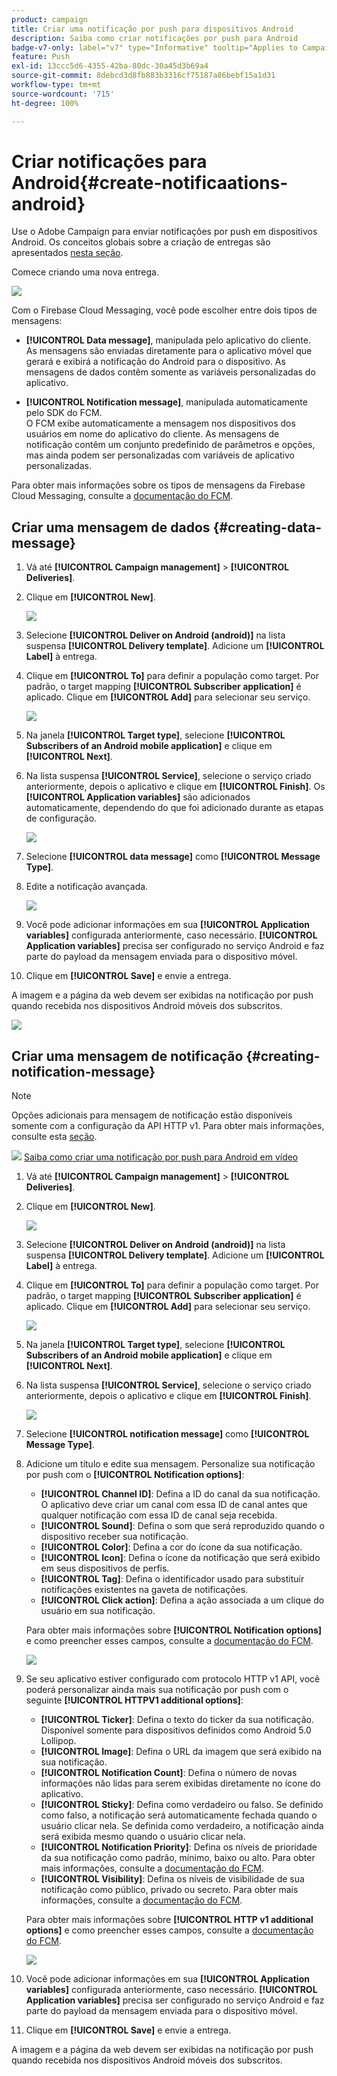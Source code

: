 ```yaml
---
product: campaign
title: Criar uma notificação por push para dispositivos Android
description: Saiba como criar notificações por push para Android
badge-v7-only: label="v7" type="Informative" tooltip="Applies to Campaign Classic v7 only"
feature: Push
exl-id: 13ccc5d6-4355-42ba-80dc-30a45d3b69a4
source-git-commit: 8debcd3d8fb883b3316cf75187a86bebf15a1d31
workflow-type: tm+mt
source-wordcount: '715'
ht-degree: 100%

---
```


# Criar notificações para Android{#create-notificaations-android}



Use o Adobe Campaign para enviar notificações por push em dispositivos Android. Os conceitos globais sobre a criação de entregas são apresentados [nesta seção](steps-about-delivery-creation-steps.md).

Comece criando uma nova entrega.

![](assets/nmac_delivery_1.png)

Com o Firebase Cloud Messaging, você pode escolher entre dois tipos de mensagens:

* **[!UICONTROL Data message]**, manipulada pelo aplicativo do cliente.
   <br>As mensagens são enviadas diretamente para o aplicativo móvel que gerará e exibirá a notificação do Android para o dispositivo. As mensagens de dados contêm somente as variáveis personalizadas do aplicativo.

* **[!UICONTROL Notification message]**, manipulada automaticamente pelo SDK do FCM.
   <br> O FCM exibe automaticamente a mensagem nos dispositivos dos usuários em nome do aplicativo do cliente. As mensagens de notificação contêm um conjunto predefinido de parâmetros e opções, mas ainda podem ser personalizadas com variáveis de aplicativo personalizadas.

Para obter mais informações sobre os tipos de mensagens da Firebase Cloud Messaging, consulte a [documentação do FCM](https://firebase.google.com/docs/cloud-messaging/concept-options#notifications_and_data_messages).

## Criar uma mensagem de dados {#creating-data-message}

1. Vá até **[!UICONTROL Campaign management]** > **[!UICONTROL Deliveries]**.

1. Clique em **[!UICONTROL New]**.

   ![](assets/nmac_android_3.png)

1. Selecione **[!UICONTROL Deliver on Android (android)]** na lista suspensa **[!UICONTROL Delivery template]**. Adicione um **[!UICONTROL Label]** à entrega.

1. Clique em **[!UICONTROL To]** para definir a população como target. Por padrão, o target mapping **[!UICONTROL Subscriber application]** é aplicado. Clique em **[!UICONTROL Add]** para selecionar seu serviço.

   ![](assets/nmac_android_7.png)

1. Na janela **[!UICONTROL Target type]**, selecione **[!UICONTROL Subscribers of an Android mobile application]** e clique em **[!UICONTROL Next]**.

1. Na lista suspensa **[!UICONTROL Service]**, selecione o serviço criado anteriormente, depois o aplicativo e clique em **[!UICONTROL Finish]**.
Os **[!UICONTROL Application variables]** são adicionados automaticamente, dependendo do que foi adicionado durante as etapas de configuração.

   ![](assets/nmac_android_6.png)

1. Selecione **[!UICONTROL data message]** como **[!UICONTROL Message Type]**.

1. Edite a notificação avançada.

   ![](assets/nmac_android_5.png)

1. Você pode adicionar informações em sua **[!UICONTROL Application variables]** configurada anteriormente, caso necessário. **[!UICONTROL Application variables]** precisa ser configurado no serviço Android e faz parte do payload da mensagem enviada para o dispositivo móvel.

1. Clique em **[!UICONTROL Save]** e envie a entrega.

A imagem e a página da web devem ser exibidas na notificação por push quando recebida nos dispositivos Android móveis dos subscritos.

![](assets/nmac_android_4.png)

## Criar uma mensagem de notificação {#creating-notification-message}

>[!NOTE]
>
>Opções adicionais para mensagem de notificação estão disponíveis somente com a configuração da API HTTP v1. Para obter mais informações, consulte esta [seção](configuring-the-mobile-application-android.md#android-service-httpv1).

![](assets/do-not-localize/how-to-video.png) [Saiba como criar uma notificação por push para Android em vídeo](https://experienceleague.adobe.com/docs/campaign-classic-learn/getting-started-with-push-notifications-for-android/configuring-and-sending-push-notifications.html?lang=pt-BR#additional-resources)

1. Vá até **[!UICONTROL Campaign management]** > **[!UICONTROL Deliveries]**.

1. Clique em **[!UICONTROL New]**.

   ![](assets/nmac_android_3.png)

1. Selecione **[!UICONTROL Deliver on Android (android)]** na lista suspensa **[!UICONTROL Delivery template]**. Adicione um **[!UICONTROL Label]** à entrega.

1. Clique em **[!UICONTROL To]** para definir a população como target. Por padrão, o target mapping **[!UICONTROL Subscriber application]** é aplicado. Clique em **[!UICONTROL Add]** para selecionar seu serviço.

   ![](assets/nmac_android_7.png)

1. Na janela **[!UICONTROL Target type]**, selecione **[!UICONTROL Subscribers of an Android mobile application]** e clique em **[!UICONTROL Next]**.

1. Na lista suspensa **[!UICONTROL Service]**, selecione o serviço criado anteriormente, depois o aplicativo e clique em **[!UICONTROL Finish]**.

   ![](assets/nmac_android_6.png)

1. Selecione **[!UICONTROL notification message]** como **[!UICONTROL Message Type]**.

1. Adicione um título e edite sua mensagem. Personalize sua notificação por push com o **[!UICONTROL Notification options]**:

   * **[!UICONTROL Channel ID]**: Defina a ID do canal da sua notificação. O aplicativo deve criar um canal com essa ID de canal antes que qualquer notificação com essa ID de canal seja recebida.
   * **[!UICONTROL Sound]**: Defina o som que será reproduzido quando o dispositivo receber sua notificação.
   * **[!UICONTROL Color]**: Defina a cor do ícone da sua notificação.
   * **[!UICONTROL Icon]**: Defina o ícone da notificação que será exibido em seus dispositivos de perfis.
   * **[!UICONTROL Tag]**: Defina o identificador usado para substituir notificações existentes na gaveta de notificações.
   * **[!UICONTROL Click action]**: Defina a ação associada a um clique do usuário em sua notificação.

   Para obter mais informações sobre **[!UICONTROL Notification options]** e como preencher esses campos, consulte a [documentação do FCM](https://firebase.google.com/docs/reference/fcm/rest/v1/projects.messages#androidnotification).

   ![](assets/nmac_android_8.png)

1. Se seu aplicativo estiver configurado com protocolo HTTP v1 API, você poderá personalizar ainda mais sua notificação por push com o seguinte **[!UICONTROL HTTPV1 additional options]**:

   * **[!UICONTROL Ticker]**: Defina o texto do ticker da sua notificação. Disponível somente para dispositivos definidos como Android 5.0 Lollipop.
   * **[!UICONTROL Image]**: Defina o URL da imagem que será exibido na sua notificação.
   * **[!UICONTROL Notification Count]**: Defina o número de novas informações não lidas para serem exibidas diretamente no ícone do aplicativo.
   * **[!UICONTROL Sticky]**: Defina como verdadeiro ou falso. Se definido como falso, a notificação será automaticamente fechada quando o usuário clicar nela. Se definida como verdadeiro, a notificação ainda será exibida mesmo quando o usuário clicar nela.
   * **[!UICONTROL Notification Priority]**: Defina os níveis de prioridade da sua notificação como padrão, mínimo, baixo ou alto. Para obter mais informações, consulte a [documentação do FCM](https://firebase.google.com/docs/reference/fcm/rest/v1/projects.messages#NotificationPriority).
   * **[!UICONTROL Visibility]**: Defina os níveis de visibilidade de sua notificação como público, privado ou secreto. Para obter mais informações, consulte a [documentação do FCM](https://firebase.google.com/docs/reference/fcm/rest/v1/projects.messages#visibility).

   Para obter mais informações sobre **[!UICONTROL HTTP v1 additional options]** e como preencher esses campos, consulte a [documentação do FCM](https://firebase.google.com/docs/reference/fcm/rest/v1/projects.messages#androidnotification).

   ![](assets/nmac_android_9.png)

1. Você pode adicionar informações em sua **[!UICONTROL Application variables]** configurada anteriormente, caso necessário. **[!UICONTROL Application variables]** precisa ser configurado no serviço Android e faz parte do payload da mensagem enviada para o dispositivo móvel.

1. Clique em **[!UICONTROL Save]** e envie a entrega.

A imagem e a página da web devem ser exibidas na notificação por push quando recebida nos dispositivos Android móveis dos subscritos.
